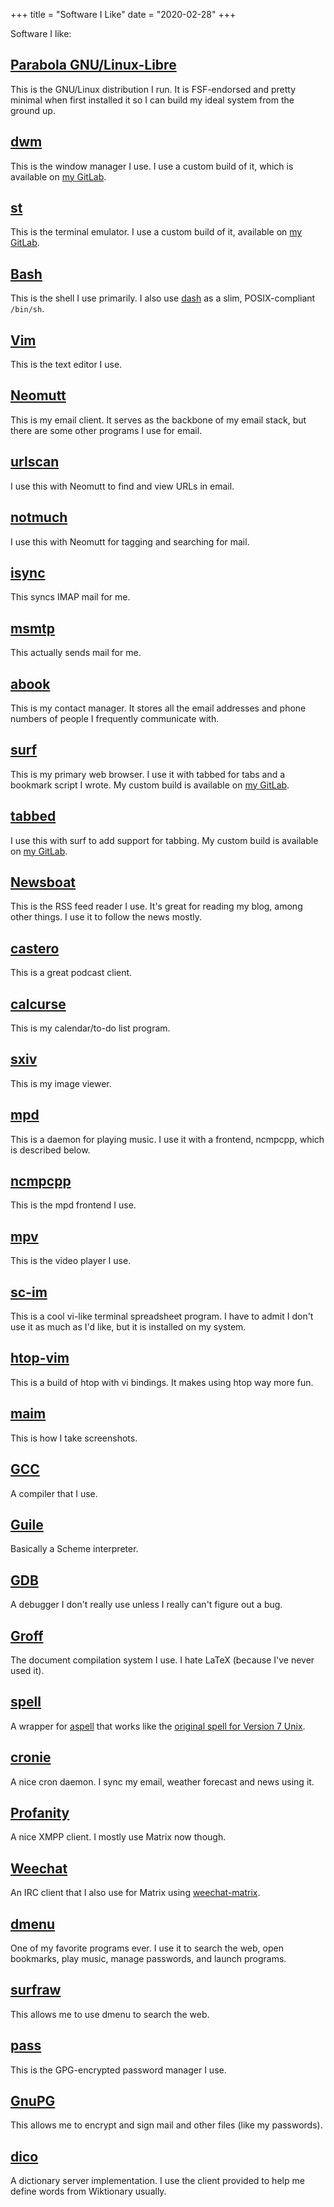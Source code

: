 +++
title = "Software I Like"
date = "2020-02-28"
+++

Software I like:

## [Parabola GNU/Linux-Libre](https://parabola.nu/)

This is the GNU/Linux distribution I run. It is FSF-endorsed and
pretty minimal when first installed it so I can build my ideal system
from the ground up.

## [dwm](https://dwm.suckless.org/)

This is the window manager I use. I use a custom build of it, which is
available on [my GitLab](https://gitlab.com/swegbun/).

## [st](https://st.suckless.org/)

This is the terminal emulator. I use a custom build of it, available
on [my GitLab](https://gitlab.com/swegbun/).

## [Bash](https://gnu.org/software/bash/)

This is the shell I use primarily. I also use
[dash](http://gondor.apana.org.au/~herbert/dash/) as a slim,
POSIX-compliant `/bin/sh`.

## [Vim](https://vim.org/)

This is the text editor I use.

## [Neomutt](https://neomutt.org/)

This is my email client. It serves as the backbone of my email stack,
but there
are some other programs I use for email.

## [urlscan](https://github.com/firecat53/urlscan)

I use this with Neomutt to find and view URLs in email.

## [notmuch](https://notmuchmail.org/)

I use this with Neomutt for tagging and searching for mail.

## [isync](http://isync.sourceforge.net/)

This syncs IMAP mail for me.

## [msmtp](https://marlam.de/msmtp/)

This actually sends mail for me.

## [abook](http://abook.sourceforge.net/)

This is my contact manager. It stores all the email addresses and
phone numbers
of people I frequently communicate with.

## [surf](https://surf.suckless.org/)

This is my primary web browser. I use it with tabbed for tabs and a
bookmark
script I wrote. My custom build is available on
[my GitLab](https://gitlab.com/swegbun/).

## [tabbed](https://tools.suckless.org/tabbed/)

I use this with surf to add support for tabbing. My custom build is
available on
[my GitLab](https://gitlab.com/swegbun/).

## [Newsboat](https://newsboat.org/)

This is the RSS feed reader I use. It's great for reading my blog,
among other
things. I use it to follow the news mostly.

## [castero](https://github.com/xgi/castero/)

This is a great podcast client.

## [calcurse](https://www.calcurse.org/)

This is my calendar/to-do list program.

## [sxiv](https://github.com/muennich/sxiv/)

This is my image viewer.

## [mpd](https://www.musicpd.org/)

This is a daemon for playing music. I use it with a frontend, ncmpcpp,
which is
described below.

## [ncmpcpp](http://rybczak.net/ncmpcpp/)

This is the mpd frontend I use.

## [mpv](https://mpv.io/)

This is the video player I use.

## [sc-im](https://github.com/andmarti1424/sc-im)

This is a cool vi-like terminal spreadsheet program. I have to admit I
don't use
it as much as I'd like, but it is installed on my system.

## [htop-vim](https://github.com/KoffeinFlummi/htop-vim)

This is a build of htop with vi bindings. It makes using htop way more
fun.

## [maim](https://github.com/naelstrof/maim)

This is how I take screenshots.

## [GCC](https://gcc.gnu.org/)

A compiler that I use.

## [Guile](https://www.gnu.org/software/guile/)

Basically a Scheme interpreter.

## [GDB]("https://www.gnu.org/software/gdb/")

A debugger I don't really use unless I really can't figure out a bug.

## [Groff](https://www.gnu.org/software/groff/)

The document compilation system I use. I hate LaTeX (because I've
never used
it).

## [spell](https://savannah.gnu.org/projects/spell/)

A wrapper for [aspell](http://aspell.net/) that works like the
[original spell for Version 7
Unix](https://en.wikipedia.org/wiki/Spell_(Unix)).

## [cronie](https://github.com/cronie-crond/cronie)

A nice cron daemon. I sync my email, weather forecast and news using
it.

## [Profanity](https://profanity-im.github.io/)

A nice XMPP client. I mostly use Matrix now though.

## [Weechat](https://weechat.org/)

An IRC client that I also use for Matrix using
[weechat-matrix](https://github.com/poljar/weechat-matrix).

## [dmenu](https://tools.suckless.org/dmenu/)

One of my favorite programs ever. I use it to search the web, open
bookmarks,
play music, manage passwords, and launch programs.

## [surfraw](http://surfraw.org/)

This allows me to use dmenu to search the web.

## [pass](https://www.passwordstore.org/)

This is the GPG-encrypted password manager I use.

## [GnuPG](https://gnupg.org/)

This allows me to encrypt and sign mail and other files (like my
passwords).

## [dico](https://puszcza.gnu.org.ua/software/dico/)

A dictionary server implementation. I use the client provided to help
me define
words from Wiktionary usually.
